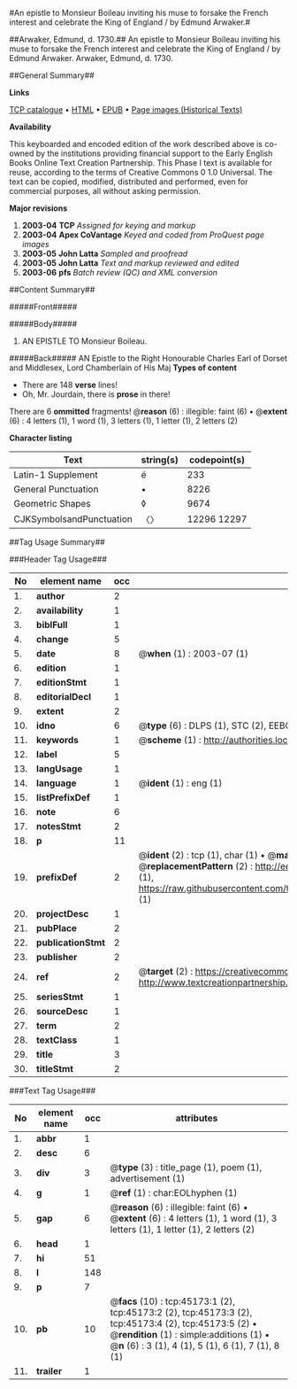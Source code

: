 #An epistle to Monsieur Boileau inviting his muse to forsake the French interest and celebrate the King of England / by Edmund Arwaker.#

##Arwaker, Edmund, d. 1730.##
An epistle to Monsieur Boileau inviting his muse to forsake the French interest and celebrate the King of England / by Edmund Arwaker.
Arwaker, Edmund, d. 1730.

##General Summary##

**Links**

[TCP catalogue](http://www.ota.ox.ac.uk/tcp/)  • 
[HTML](http://tei.it.ox.ac.uk/tcp/Texts-HTML/free/A25/A25973.html)  • 
[EPUB](http://tei.it.ox.ac.uk/tcp/Texts-EPUB/free/A25/A25973.epub) • 
[Page images (Historical Texts)](https://data.historicaltexts.jisc.ac.uk/view?pubId=eebo-10521488e&pageId=eebo-10521488e-45173-1)

**Availability**

This keyboarded and encoded edition of the
	       work described above is co-owned by the institutions
	       providing financial support to the Early English Books
	       Online Text Creation Partnership. This Phase I text is
	       available for reuse, according to the terms of Creative
	       Commons 0 1.0 Universal. The text can be copied,
	       modified, distributed and performed, even for
	       commercial purposes, all without asking permission.

**Major revisions**

1. __2003-04__ __TCP__ *Assigned for keying and markup*
1. __2003-04__ __Apex CoVantage__ *Keyed and coded from ProQuest page images*
1. __2003-05__ __John Latta__ *Sampled and proofread*
1. __2003-05__ __John Latta__ *Text and markup reviewed and edited*
1. __2003-06__ __pfs__ *Batch review (QC) and XML conversion*

##Content Summary##

#####Front#####

#####Body#####

1. AN EPISTLE TO Monsieur Boileau.

#####Back#####
AN Epistle to the Right Honourable Charles Earl of Dorset and Middlesex, Lord Chamberlain of His Maj
**Types of content**

  * There are 148 **verse** lines!
  * Oh, Mr. Jourdain, there is **prose** in there!

There are 6 **ommitted** fragments! 
 @__reason__ (6) : illegible: faint (6)  •  @__extent__ (6) : 4 letters (1), 1 word (1), 3 letters (1), 1 letter (1), 2 letters (2)

**Character listing**


|Text|string(s)|codepoint(s)|
|---|---|---|
|Latin-1 Supplement|é|233|
|General Punctuation|•|8226|
|Geometric Shapes|◊|9674|
|CJKSymbolsandPunctuation|〈〉|12296 12297|

##Tag Usage Summary##

###Header Tag Usage###

|No|element name|occ|attributes|
|---|---|---|---|
|1.|__author__|2||
|2.|__availability__|1||
|3.|__biblFull__|1||
|4.|__change__|5||
|5.|__date__|8| @__when__ (1) : 2003-07 (1)|
|6.|__edition__|1||
|7.|__editionStmt__|1||
|8.|__editorialDecl__|1||
|9.|__extent__|2||
|10.|__idno__|6| @__type__ (6) : DLPS (1), STC (2), EEBO-CITATION (1), OCLC (1), VID (1)|
|11.|__keywords__|1| @__scheme__ (1) : http://authorities.loc.gov/ (1)|
|12.|__label__|5||
|13.|__langUsage__|1||
|14.|__language__|1| @__ident__ (1) : eng (1)|
|15.|__listPrefixDef__|1||
|16.|__note__|6||
|17.|__notesStmt__|2||
|18.|__p__|11||
|19.|__prefixDef__|2| @__ident__ (2) : tcp (1), char (1)  •  @__matchPattern__ (2) : ([0-9\-]+):([0-9IVX]+) (1), (.+) (1)  •  @__replacementPattern__ (2) : http://eebo.chadwyck.com/downloadtiff?vid=$1&page=$2 (1), https://raw.githubusercontent.com/textcreationpartnership/Texts/master/tcpchars.xml#$1 (1)|
|20.|__projectDesc__|1||
|21.|__pubPlace__|2||
|22.|__publicationStmt__|2||
|23.|__publisher__|2||
|24.|__ref__|2| @__target__ (2) : https://creativecommons.org/publicdomain/zero/1.0/ (1), http://www.textcreationpartnership.org/docs/. (1)|
|25.|__seriesStmt__|1||
|26.|__sourceDesc__|1||
|27.|__term__|2||
|28.|__textClass__|1||
|29.|__title__|3||
|30.|__titleStmt__|2||


###Text Tag Usage###

|No|element name|occ|attributes|
|---|---|---|---|
|1.|__abbr__|1||
|2.|__desc__|6||
|3.|__div__|3| @__type__ (3) : title_page (1), poem (1), advertisement (1)|
|4.|__g__|1| @__ref__ (1) : char:EOLhyphen (1)|
|5.|__gap__|6| @__reason__ (6) : illegible: faint (6)  •  @__extent__ (6) : 4 letters (1), 1 word (1), 3 letters (1), 1 letter (1), 2 letters (2)|
|6.|__head__|1||
|7.|__hi__|51||
|8.|__l__|148||
|9.|__p__|7||
|10.|__pb__|10| @__facs__ (10) : tcp:45173:1 (2), tcp:45173:2 (2), tcp:45173:3 (2), tcp:45173:4 (2), tcp:45173:5 (2)  •  @__rendition__ (1) : simple:additions (1)  •  @__n__ (6) : 3 (1), 4 (1), 5 (1), 6 (1), 7 (1), 8 (1)|
|11.|__trailer__|1||
